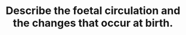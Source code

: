 ---
title: "Describe the foetal circulation and the changes that occur at birth."
entityType: SAQ
exam: PEX
college: CICM
year: 2015
sitting: A
question: 2
passRate: 55
EC_expectedDomains:
- "Some candidates spent time on the maternal and placental circulations which were not required to answer the question asked."
EC_extraCredit:
- "Better answers displayed knowledge of the key concepts, such as the parallel circulations in the foetus and preferential flow of better oxygenated blood to the brain and upper limbs."
---
